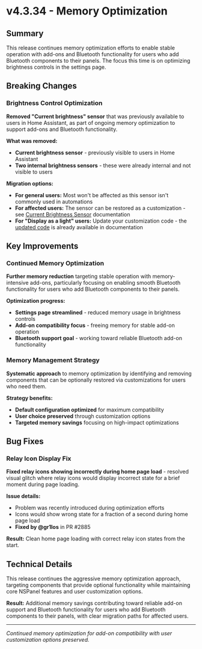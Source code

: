 # v4.3.34 - Memory Optimization

## Summary

This release continues memory optimization efforts to enable stable operation with add-ons and Bluetooth functionality for users who add Bluetooth components to their panels.
The focus this time is on optimizing brightness controls in the settings page.

## Breaking Changes

### Brightness Control Optimization

**Removed "Current brightness" sensor** that was previously available to users in Home Assistant,
as part of ongoing memory optimization to support add-ons and Bluetooth functionality.

**What was removed:**
- **Current brightness sensor** - previously visible to users in Home Assistant
- **Two internal brightness sensors** - these were already internal and not visible to users

**Migration options:**
- **For general users:** Most won't be affected as this sensor isn't commonly used in automations
- **For affected users:** The sensor can be restored as a customization - see [Current Brightness Sensor](docs/customization.md#current-brightness-sensor) documentation
- **For "Display as a light" users:** Update your customization code - the [updated code](docs/customization.md#set-display-as-a-light) is already available in documentation

## Key Improvements

### Continued Memory Optimization

**Further memory reduction** targeting stable operation with memory-intensive add-ons,
particularly focusing on enabling smooth Bluetooth functionality for users who add Bluetooth components to their panels.

**Optimization progress:**
- **Settings page streamlined** - reduced memory usage in brightness controls
- **Add-on compatibility focus** - freeing memory for stable add-on operation
- **Bluetooth support goal** - working toward reliable Bluetooth add-on functionality

### Memory Management Strategy

**Systematic approach** to memory optimization by identifying and removing components
that can be optionally restored via customizations for users who need them.

**Strategy benefits:**
- **Default configuration optimized** for maximum compatibility
- **User choice preserved** through customization options
- **Targeted memory savings** focusing on high-impact optimizations

## Bug Fixes

### Relay Icon Display Fix

**Fixed relay icons showing incorrectly during home page load** - resolved visual glitch where relay icons would display incorrect state for a brief moment during page loading.

**Issue details:**
- Problem was recently introduced during optimization efforts
- Icons would show wrong state for a fraction of a second during home page load
- **Fixed by @gr1los** in PR #2885

**Result:** Clean home page loading with correct relay icon states from the start.

## Technical Details

This release continues the aggressive memory optimization approach,
targeting components that provide optional functionality while maintaining
core NSPanel features and user customization options.

**Result:** Additional memory savings contributing toward reliable add-on support and Bluetooth functionality for users who add Bluetooth components to their panels,
with clear migration paths for affected users.

---

*Continued memory optimization for add-on compatibility with user customization options preserved.*
